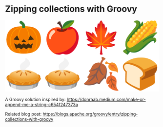 # Zipping collections with Groovy

![Fall Emoji](./docs/images/fall.png)

A Groovy solution inspired by:
https://donraab.medium.com/make-or-append-me-a-string-c654f247373a

Related blog post:
https://blogs.apache.org/groovy/entry/zipping-collections-with-groovy